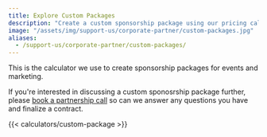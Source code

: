 ```yaml
---
title: Explore Custom Packages
description: "Create a custom sponsorship package using our pricing calculator. 📐"
image: "/assets/img/support-us/corporate-partner/custom-packages.jpg"
aliases:
  - /support-us/corporate-partner/custom-packages/
---
```


This is the calculator we use to create sponsorship packages for events and marketing.

If you're interested in discussing a custom sponosrship package further, please [book a partnership call](https://calendly.com/techqueria/hello/?source=website) so can we answer any questions you have and finalize a contract.

{{< calculators/custom-package >}}

